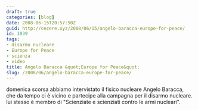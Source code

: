 ```yaml
---
draft: true
categories: [blog]
date: 2008-06-15T20:57:50Z
guid: http://cecere.xyz/2008/06/15/angelo-baracca-europe-for-peace/
id: 1039
tags:
- disarmo nucleare
- Europe for Peace
- scienza
- video
title: Angelo Baracca &quot;Europe for Peace&quot;
slug: /2008/06/angelo-baracca-europe-for-peace/
---
```


domenica scorsa abbiamo intervistato il fisico nucleare Angelo Baracca, che da tempo ci è vicino e partecipe alla campagna per il disarmo nucleare. lui stesso è membro di "Scienziate e scienziati contro le armi nucleari".